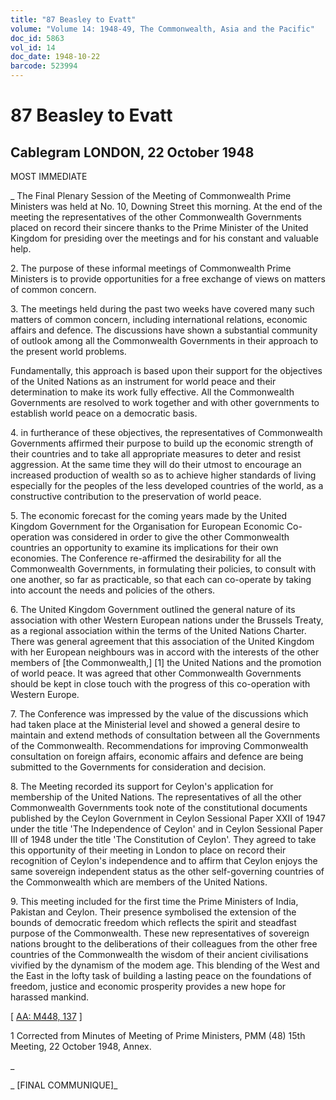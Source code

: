 ```yaml
---
title: "87 Beasley to Evatt"
volume: "Volume 14: 1948-49, The Commonwealth, Asia and the Pacific"
doc_id: 5863
vol_id: 14
doc_date: 1948-10-22
barcode: 523994
---
```


# 87 Beasley to Evatt

## Cablegram LONDON, 22 October 1948

MOST IMMEDIATE

_ The Final Plenary Session of the Meeting of Commonwealth Prime Ministers was held at No. 10, Downing Street this morning. At the end of the meeting the representatives of the other Commonwealth Governments placed on record their sincere thanks to the Prime Minister of the United Kingdom for presiding over the meetings and for his constant and valuable help.

2\. The purpose of these informal meetings of Commonwealth Prime Ministers is to provide opportunities for a free exchange of views on matters of common concern.

3\. The meetings held during the past two weeks have covered many such matters of common concern, including international relations, economic affairs and defence. The discussions have shown a substantial community of outlook among all the Commonwealth Governments in their approach to the present world problems.

Fundamentally, this approach is based upon their support for the objectives of the United Nations as an instrument for world peace and their determination to make its work fully effective. All the Commonwealth Governments are resolved to work together and with other governments to establish world peace on a democratic basis.

4\. in furtherance of these objectives, the representatives of Commonwealth Governments affirmed their purpose to build up the economic strength of their countries and to take all appropriate measures to deter and resist aggression. At the same time they will do their utmost to encourage an increased production of wealth so as to achieve higher standards of living especially for the peoples of the less developed countries of the world, as a constructive contribution to the preservation of world peace.

5\. The economic forecast for the coming years made by the United Kingdom Government for the Organisation for European Economic Co- operation was considered in order to give the other Commonwealth countries an opportunity to examine its implications for their own economies. The Conference re-affirmed the desirability for all the Commonwealth Governments, in formulating their policies, to consult with one another, so far as practicable, so that each can co-operate by taking into account the needs and policies of the others.

6\. The United Kingdom Government outlined the general nature of its association with other Western European nations under the Brussels Treaty, as a regional association within the terms of the United Nations Charter. There was general agreement that this association of the United Kingdom with her European neighbours was in accord with the interests of the other members of [the Commonwealth,] [1] the United Nations and the promotion of world peace. It was agreed that other Commonwealth Governments should be kept in close touch with the progress of this co-operation with Western Europe.

7\. The Conference was impressed by the value of the discussions which had taken place at the Ministerial level and showed a general desire to maintain and extend methods of consultation between all the Governments of the Commonwealth. Recommendations for improving Commonwealth consultation on foreign affairs, economic affairs and defence are being submitted to the Governments for consideration and decision.

8\. The Meeting recorded its support for Ceylon's application for membership of the United Nations. The representatives of all the other Commonwealth Governments took note of the constitutional documents published by the Ceylon Government in Ceylon Sessional Paper XXII of 1947 under the title 'The Independence of Ceylon' and in Ceylon Sessional Paper III of 1948 under the title 'The Constitution of Ceylon'. They agreed to take this opportunity of their meeting in London to place on record their recognition of Ceylon's independence and to affirm that Ceylon enjoys the same sovereign independent status as the other self-governing countries of the Commonwealth which are members of the United Nations.

9\. This meeting included for the first time the Prime Ministers of India, Pakistan and Ceylon. Their presence symbolised the extension of the bounds of democratic freedom which reflects the spirit and steadfast purpose of the Commonwealth. These new representatives of sovereign nations brought to the deliberations of their colleagues from the other free countries of the Commonwealth the wisdom of their ancient civilisations vivified by the dynamism of the modem age. This blending of the West and the East in the lofty task of building a lasting peace on the foundations of freedom, justice and economic prosperity provides a new hope for harassed mankind.

[ [AA: M448, 137](http://www.naa.gov.au/cgi-bin/Search?O=I&Number=523994) ]

1 Corrected from Minutes of Meeting of Prime Ministers, PMM (48) 15th Meeting, 22 October 1948, Annex.

_

_ [FINAL COMMUNIQUE]_
